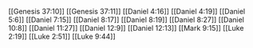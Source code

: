 [[Genesis 37:10]]
[[Genesis 37:11]]
[[Daniel 4:16]]
[[Daniel 4:19]]
[[Daniel 5:6]]
[[Daniel 7:15]]
[[Daniel 8:17]]
[[Daniel 8:19]]
[[Daniel 8:27]]
[[Daniel 10:8]]
[[Daniel 11:27]]
[[Daniel 12:9]]
[[Daniel 12:13]]
[[Mark 9:15]]
[[Luke 2:19]]
[[Luke 2:51]]
[[Luke 9:44]]

